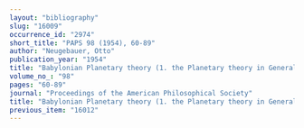 ```yaml
---
layout: "bibliography"
slug: "16009"
occurrence_id: "2974"
short_title: "PAPS 98 (1954), 60-89"
author: "Neugebauer, Otto"
publication_year: "1954"
title: "Babylonian Planetary theory (1. the Planetary theory in General: Introduction, Basic Concepts and Definitions, Mean Synodic Motion, True Synodic Motion, the Texts - 2. theSingle Planets: Mercury Venus, Mars, Jupiter, Saturn)"
volume_no_: "98"
pages: "60-89"
journal: "Proceedings of the American Philosophical Society"
title: "Babylonian Planetary theory (1. the Planetary theory in General: Introduction, Basic Concepts and Definitions, Mean Synodic Motion, True Synodic Motion, the Texts - 2. theSingle Planets: Mercury Venus, Mars, Jupiter, Saturn)"
previous_item: "16012"
---
```

